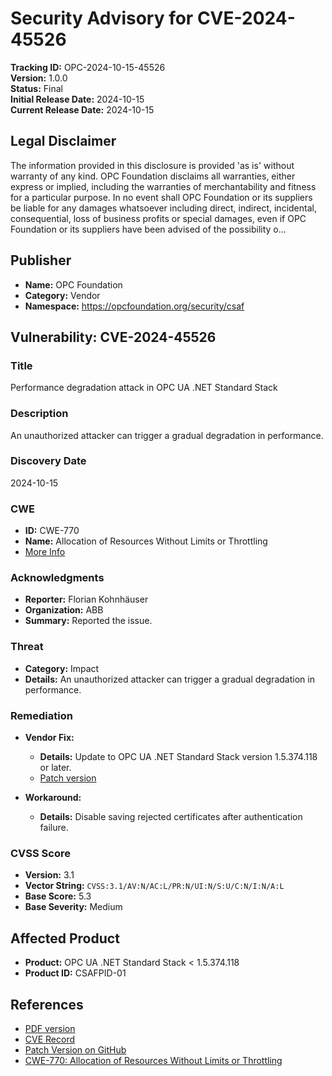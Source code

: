 # Security Advisory for CVE-2024-45526

**Tracking ID:** OPC-2024-10-15-45526  
**Version:** 1.0.0  
**Status:** Final  
**Initial Release Date:** 2024-10-15  
**Current Release Date:** 2024-10-15  

## Legal Disclaimer

The information provided in this disclosure is provided 'as is' without warranty of any kind. OPC Foundation disclaims all warranties, either express or implied, including the warranties of merchantability and fitness for a particular purpose. In no event shall OPC Foundation or its suppliers be liable for any damages whatsoever including direct, indirect, incidental, consequential, loss of business profits or special damages, even if OPC Foundation or its suppliers have been advised of the possibility o...

## Publisher

- **Name:** OPC Foundation  
- **Category:** Vendor  
- **Namespace:** https://opcfoundation.org/security/csaf

## Vulnerability: CVE-2024-45526

### Title

Performance degradation attack in OPC UA .NET Standard Stack

### Description

An unauthorized attacker can trigger a gradual degradation in performance.

### Discovery Date

2024-10-15

### CWE

- **ID:** CWE-770  
- **Name:** Allocation of Resources Without Limits or Throttling  
- [More Info](https://cwe.mitre.org/data/definitions/770.html)

### Acknowledgments

- **Reporter:** Florian Kohnhäuser  
- **Organization:** ABB  
- **Summary:** Reported the issue.

### Threat

- **Category:** Impact  
- **Details:** An unauthorized attacker can trigger a gradual degradation in performance.

### Remediation

- **Vendor Fix:**  
  - **Details:** Update to OPC UA .NET Standard Stack version 1.5.374.118 or later.  
  - [Patch version](https://github.com/OPCFoundation/UA-.NETStandard/releases/tag/1.5.374.118)

- **Workaround:**  
  - **Details:** Disable saving rejected certificates after authentication failure.

### CVSS Score

- **Version:** 3.1  
- **Vector String:** `CVSS:3.1/AV:N/AC:L/PR:N/UI:N/S:U/C:N/I:N/A:L`  
- **Base Score:** 5.3  
- **Base Severity:** Medium

## Affected Product

- **Product:** OPC UA .NET Standard Stack < 1.5.374.118  
- **Product ID:** CSAFPID-01

## References

- [PDF version](https://files.opcfoundation.org/SecurityBulletins/OPC%20Foundation%20Security%20Bulletin%20CVE-2024-45526.pdf)
- [CVE Record](https://www.cve.org/CVERecord?id=CVE-2024-45526)
- [Patch Version on GitHub](https://github.com/OPCFoundation/UA-.NETStandard/releases/tag/1.5.374.118)
- [CWE-770: Allocation of Resources Without Limits or Throttling](https://cwe.mitre.org/data/definitions/770.html)